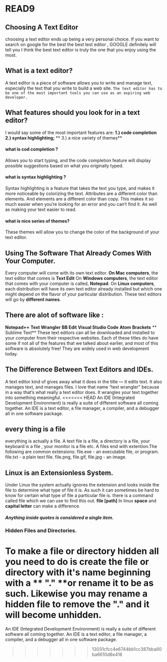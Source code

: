 # READ9 
## Choosing A Text Editor
 choosing a text editor
ends up being a very personal choice. If you want to search on google for the best the best test editor , GOOGLE definitely will tell you I think the best text editor is truly the one that you enjoy using the most. 

## What is a text editor?
A text editor is a piece of software allows you to write and manage text, especially the text that you write
to build a web site. ```The text editor has to be one of the most important tools you can use as an aspiring web developer.```

## What features should you look for in a text editor?
 I would say some of the most important features are:
  **1.) code completion**
  **2.) syntax highlighting;**
** 3.) a nice variety of themes**
 
 
#### what is cod completion ?
 Allows you to start typing, and the code completion
feature will display possible suggestions based on what you originally typed. 

 #### what is syntax highlighting ?
  Syntax highlighting is a feature that takes the text you
type, and makes it more noticeable by colorizing the text. Attributes are a different color than elements. And elements are a different color than copy. This makes it so much easier when you’re looking for an error and you can’t find it. As well as making your text easier to read.

 #### what is nice series of themes?
  These themes will allow you to change the color of
the background of your text editor.

 ## Using The Software That Already Comes With Your Computer.
Every computer will come with its own text editor.
 **On Mac computers**, the text editor that comes is 
**Text Edit** 
On **Windows computers**, the text editor that comes with
your computer is called, **Notepad**.
 On **Linux computers**, each distribution will have its own text editor already installed but which one might depend on the flavor of your particular distribution. These text editors will go by **different names**.


## There are alot of software like : 
**Notepad++**
**Text Wrangler**
**BB Edit**
**Visual Studio Code**
**Atom**
**Brackets**
** Sublime Text**
These text editors can all be downloaded and installed to your computer from their respective websites.
 Each of these titles do have some if not all of the features that we talked about earlier, and most of this software is absolutely free! They are widely used in web development today.

## The Difference Between Text Editors and IDEs.
A text editor kind of gives away what it does in the title — it edits text. It also manages text, and manages files. I love that name “text wrangler” because in a way that’s what really a text editor does. It wrangles your text together into something meaningful.
<<<<<<< HEAD
An IDE (Integrated Development Environment) is really a suite of different software all coming together. An IDE is a text editor, a file manager, a compiler, and a debugger all in one software package.

## every thing is a file
 everything is actually a file. A text file is a file, a directory is a file, your keyboard is a file , your monitor is a file etc. 
 A files end with extention.The following are common extensions:
file.exe - an executable file, or program.
file.txt - a plain text file.
file.png, file.gif, file.jpg - an image.

## Linux is an Extensionless System.
 Under Linux the system actually ignores the extension and looks inside the file to determine what type of file it is. As such it can sometimes be hard to know for certain what type of file a particular file is. there is a command called file which we can use to find this out.
 **file [path]**
In linux **space** and **capital letter** can make a difference.

##### Anything inside quotes is considered a single item.

### Hidden Files and Directories.
To make a file or directory hidden all you need to do is create the file or directory with it's name beginning with a ** "." **or rename it to be as such. Likewise you may rename a hidden file to remove the **"."** and it will become unhidden.
=======
An IDE (Integrated Development Environment) is really a suite of different software all coming together. An IDE is a text editor, a file manager, a compiler, and a debugger all in one software package.
>>>>>>> 13031cfcc4e6744bb1cc387bba60ba6610d8e416
